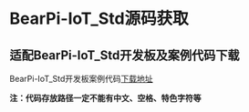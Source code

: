 # BearPi-IoT_Std源码获取

## 适配BearPi-IoT_Std开发板及案例代码下载


BearPi-IoT_Std开发板案例代码[下载地址](https://gitee.com/bearpi/bearpi-iot_std/repository/archive/master.zip)

**注：代码存放路径一定不能有中文、空格、特色字符等**

